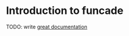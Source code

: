 # Introduction to funcade

TODO: write [great documentation](http://jacobian.org/writing/what-to-write/)
